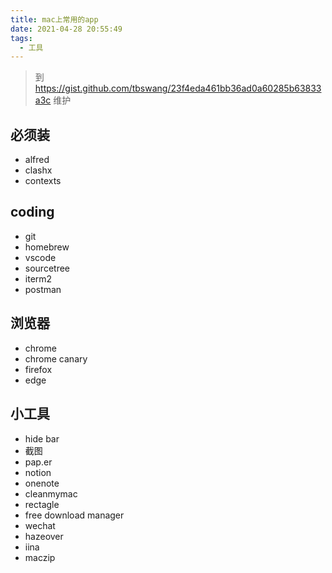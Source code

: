 ```yaml
---
title: mac上常用的app
date: 2021-04-28 20:55:49
tags:
  - 工具
---
```


> 到 https://gist.github.com/tbswang/23f4eda461bb36ad0a60285b63833a3c 维护
<!-- more -->

## 必须装
* alfred
* clashx
* contexts
  

## coding
* git
* homebrew
* vscode
* sourcetree
* iterm2
* postman



## 浏览器
* chrome
* chrome canary
* firefox
* edge

## 小工具
* hide bar 
* 截图
* pap.er
* notion
* onenote
* cleanmymac
* rectagle
* free download manager
* wechat
* hazeover
* iina
* maczip